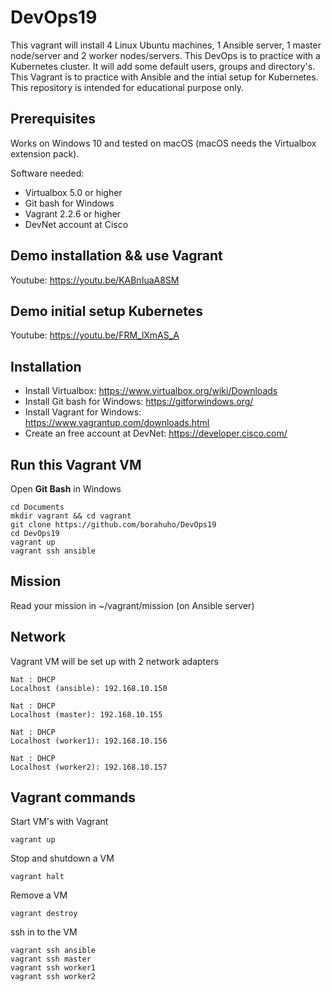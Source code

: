 # DevOps19

This vagrant will install 4 Linux Ubuntu machines, 1 Ansible server, 1 master node/server and 2 worker nodes/servers. This DevOps is to practice with a Kubernetes cluster.
It will add some default users, groups and directory's.
This Vagrant is to practice with Ansible and the intial setup for Kubernetes.
This repository is intended for educational purpose only.


## Prerequisites

Works on Windows 10 and tested on macOS (macOS needs the Virtualbox extension pack).

Software needed:
* Virtualbox 5.0 or higher
* Git bash for Windows
* Vagrant 2.2.6 or higher
* DevNet account at Cisco 


## Demo installation && use Vagrant

Youtube: https://youtu.be/KABnIuaA8SM


## Demo initial setup Kubernetes

Youtube: https://youtu.be/FRM_lXmAS_A


## Installation

* Install Virtualbox: https://www.virtualbox.org/wiki/Downloads
* Install Git bash for Windows: https://gitforwindows.org/
* Install Vagrant for Windows: https://www.vagrantup.com/downloads.html
* Create an free account at DevNet: https://developer.cisco.com/

## Run this Vagrant VM
Open **Git Bash** in Windows
```
cd Documents
mkdir vagrant && cd vagrant
git clone https://github.com/borahuho/DevOps19
cd DevOps19
vagrant up
vagrant ssh ansible
```
## Mission

Read your mission in ~/vagrant/mission (on Ansible server)

## Network
Vagrant VM will be set up with 2 network adapters
```
Nat : DHCP
Localhost (ansible): 192.168.10.150

Nat : DHCP
Localhost (master): 192.168.10.155

Nat : DHCP
Localhost (worker1): 192.168.10.156

Nat : DHCP
Localhost (worker2): 192.168.10.157
```
## Vagrant commands
Start VM's with Vagrant
```
vagrant up
```
Stop and shutdown a VM
```
vagrant halt
```
Remove a VM
```
vagrant destroy
```
ssh in to the VM
```
vagrant ssh ansible
vagrant ssh master
vagrant ssh worker1
vagrant ssh worker2
```


